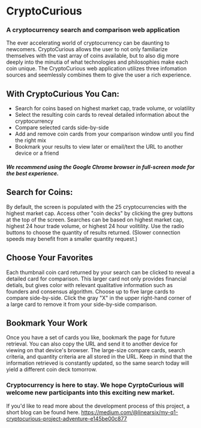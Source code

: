 # CryptoCurious
### A cryptocurrency search and comparison web application
The ever accelerating world of cryptocurrency can be daunting to newcomers. 
CryptoCurious allows the user to not only familiarize themselves with the vast array of coins available, 
but to also dig more deeply into the minutia of what technologies and philosophies make each coin unique.
The CryptoCurious web application utilizes three infomation sources and seemlessly combines them to give the user a rich experience.

## With CryptoCurious You Can:
* Search for coins based on highest market cap, trade volume, or volatility
* Select the resulting coin cards to reveal detailed information about the cryptocurrency
* Compare selected cards side-by-side
* Add and remove coin cards from your comparison window until you find the right mix
* Bookmark your results to view later or email/text the URL to another device or a friend

##### We recommend using the Google Chrome browser in full-screen mode for the best experience.

## Search for Coins:
By default, the screen is populated with the 25 cryptocurrencies with the highest market cap.
Access other "coin decks" by clicking the grey buttons at the top of the screen.
Searches can be based on highest market cap, highest 24 hour trade volume, or highest 24 hour volitility.
Use the radio buttons to choose the quantity of results returned. (Slower connection speeds may benefit from a smaller quantity request.)

## Choose Your Favorites
Each thumbnail coin card returned by your search can be clicked to reveal a detailed card for comparison.
This larger card not only provides financial detials, but gives color with relevant qualitative information such as founders and consensus algorithm.
Choose up to five large cards to compare side-by-side. 
Click the gray "X" in the upper right-hand corner of a large card to remove it from your side-by-side comparison.

## Bookmark Your Work
Once you have a set of cards you like, bookmark the page for future retrieval.
You can also copy the URL and send it to another device for viewing on that device's browser.
The large-size compare cards, search criteria, and quantity criteria are all stored in the URL. 
Keep in mind that the information retrieved is constantly updated, so the same search today will yield a different coin deck tomorrow.

### Cryptocurrency is here to stay. We hope CyrptoCurious will welcome new participants into this exciting new market.

If you'd like to read more about the development process of this project, a short blog can be found here.
https://medium.com/@linearsix/my-q1-cryptocurious-project-adventure-e145be00c877
